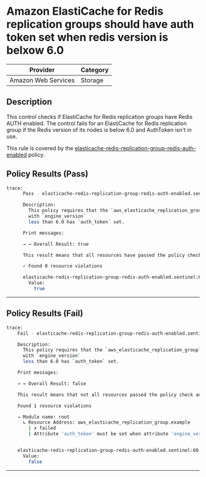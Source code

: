 #  Amazon ElastiCache for Redis replication groups should have auth token set when redis version is belxow 6.0

| Provider            | Category     |
|---------------------|--------------|
| Amazon Web Services | Storage      |

## Description

This control checks if ElastiCache for Redis replication groups have Redis AUTH enabled. The control fails for an ElastiCache for Redis replication group if the Redis version of its nodes is below 6.0 and AuthToken isn't in use.

This rule is covered by the [elasticache-redis-replication-group-redis-auth-enabled](../../policies/elasticache/elasticache-redis-replication-group-redis-auth-enabled.sentinel) policy.

## Policy Results (Pass)
```bash
trace:
      Pass - elasticache-redis-replication-group-redis-auth-enabled.sentinel

      Description:
        This policy requires that the `aws_elasticache_replication_group` resource
        with `engine_version`
        less than 6.0 has `auth_token` set.

      Print messages:

      → → Overall Result: true

      This result means that all resources have passed the policy check for the policy elasticache-redis-replication-group-encryption-at-rest-enabled.

      ✓ Found 0 resource violations

      elasticache-redis-replication-group-redis-auth-enabled.sentinel:60:1 - Rule "main"
        Value:
          true
```

---

## Policy Results (Fail)
```bash
trace:
    Fail - elasticache-redis-replication-group-redis-auth-enabled.sentinel

    Description:
      This policy requires that the `aws_elasticache_replication_group` resource
      with `engine_version`
      less than 6.0 has `auth_token` set.

    Print messages:

    → → Overall Result: false

    This result means that not all resources passed the policy check and the protected behavior is not allowed for the policy elasticache-redis-replication-group-redis-auth-enabled.

    Found 1 resource violations

    → Module name: root
      ↳ Resource Address: aws_elasticache_replication_group.example
        | ✗ failed
        | Attribute 'auth_token' must be set when attribute 'engine_version' < 6.0 for 'aws_elasticache_replication_group' resources.Refer to https://docs.aws.amazon.com/securityhub/latest/userguide/elasticache-controls.html#elasticache-6 for more details.


    elasticache-redis-replication-group-redis-auth-enabled.sentinel:60:1 - Rule "main"
      Value:
        false
```

---